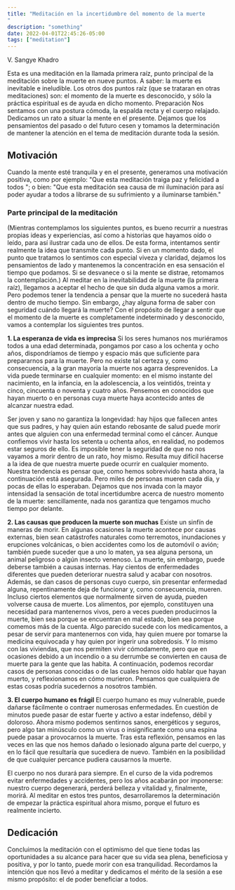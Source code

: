 ```yaml
---
title: "Meditación en la incertidumbre del momento de la muerte
"
description: "something"
date: 2022-04-01T22:45:26-05:00
tags: ["meditation"]
---
```


V. Sangye Khadro

Esta es una meditación en la llamada primera raíz, punto principal de la meditación
sobre la muerte en nueve puntos. A saber: la muerte es inevitable e ineludible. Los otros
dos puntos raíz (que se trataran en otras meditaciones) son: el momento de la muerte es
desconocido, y sólo la práctica espiritual es de ayuda en dicho momento.
Preparación
Nos sentamos con una postura cómoda, la espalda recta y el cuerpo relajado.
Dedicamos un rato a situar la mente en el presente. Dejamos que los pensamientos del
pasado o del futuro cesen y tomamos la determinación de mantener la atención en el tema
de meditación durante toda la sesión.

## Motivación
Cuando la mente esté tranquila y en el presente, generamos una motivación positiva,
como por ejemplo: "Que esta meditación traiga paz y felicidad a todos "; o bien: "Que esta
meditación sea causa de mi iluminación para así poder ayudar a todos a librarse de su
sufrimiento y a iluminarse también."

### Parte principal de la meditación
(Mientras contemplamos los siguientes puntos, es bueno recurrir a nuestras propias ideas y
experiencias, así como a historias que hayamos oído o leído, para así ilustrar cada uno de ellos. De esta
forma, intentamos sentir realmente la idea que transmite cada punto. Si en un momento dado, el punto que
tratamos lo sentimos con especial viveza y claridad, dejamos los pensamientos de lado y mantenemos la
concentración en esa sensación el tiempo que podamos. Si se desvanece o si la mente se distrae, retomamos la
contemplación.)
Al meditar en la inevitabilidad de la muerte (la primera raíz), llegamos a aceptar el
hecho de que sin duda alguna vamos a morir. Pero podemos tener la tendencia a pensar
que la muerte no sucederá hasta dentro de mucho tiempo. Sin embargo, ¿hay alguna forma
de saber con seguridad cuándo llegará la muerte? Con el propósito de llegar a sentir que el
momento de la muerte es completamente indeterminado y desconocido, vamos a
contemplar los siguientes tres puntos.

**1. La esperanza de vida es imprecisa**
Si los seres humanos nos muriéramos todos a una edad determinada, pongamos por
caso a los ochenta y ocho años, dispondríamos de tiempo y espacio más que suficiente para
prepararnos para la muerte. Pero no existe tal certeza y, como consecuencia, a la gran mayoría la muerte nos agarra desprevenidos.
La vida puede terminarse en cualquier momento: en el mismo instante del nacimiento, en la infancia, en la adolescencia, a los veintidós, treinta y cinco, cincuenta o noventa y
cuatro años. Pensemos en conocidos que hayan muerto o en personas cuya muerte haya acontecido antes de alcanzar nuestra edad.

Ser joven y sano no garantiza la longevidad: hay hijos que fallecen antes que sus padres, y hay quien aún estando rebosante de salud puede morir antes que alguien con una
enfermedad terminal como el cáncer. Aunque confiemos vivir hasta los setenta u ochenta años, en realidad, no podemos estar seguros de ello. Es imposible tener la seguridad de que
no nos vayamos a morir dentro de un rato, hoy mismo.
Resulta muy difícil hacerse a la idea de que nuestra muerte puede ocurrir en cualquier momento. Nuestra tendencia es pensar que, como hemos sobrevivido hasta ahora, la continuación está asegurada. Pero miles de personas mueren cada día, y pocas de ellas lo esperaban.
Dejamos que nos invada con la mayor intensidad la sensación de total incertidumbre acerca de nuestro momento de la muerte: sencillamente, nada nos garantiza que tengamos
mucho tiempo por delante.

**2. Las causas que producen la muerte son muchas**
Existe un sinfín de maneras de morir. En algunas ocasiones la muerte acontece por causas externas, bien sean catástrofes naturales como terremotos, inundaciones y
erupciones volcánicas, o bien accidentes como los de automóvil o avión; también puede suceder que a uno lo maten, ya sea alguna persona, un animal peligroso o algún insecto
venenoso.
La muerte, sin embargo, puede deberse también a causas internas. Hay cientos de enfermedades diferentes que pueden deteriorar nuestra salud y acabar con nosotros.
Además, se dan casos de personas cuyo cuerpo, sin presentar enfermedad alguna, repentinamente deja de funcionar y, como consecuencia, mueren.
Incluso ciertos elementos que normalmente sirven de ayuda, pueden volverse causa de
muerte. Los alimentos, por ejemplo, constituyen una necesidad para mantenernos vivos, pero a veces pueden producirnos la muerte, bien sea porque se encuentran en mal estado,
bien sea porque comemos más de la cuenta. Algo parecido sucede con los medicamentos, a pesar de servir para mantenernos con vida, hay quien muere por tomarse la medicina
equivocada y hay quien por ingerir una sobredosis. Y lo mismo con las viviendas, que nos permiten vivir cómodamente, pero que en ocasiones debido a un incendio o a su derrumbe
se convierten en causa de muerte para la gente que las habita.
A continuación, podemos recordar casos de personas conocidas o de las cuales hemos oído hablar que hayan muerto, y reflexionamos en cómo murieron. Pensamos que
cualquiera de estas cosas podría sucedernos a nosotros también.

**3. El cuerpo humano es frágil**
El cuerpo humano es muy vulnerable, puede dañarse fácilmente o contraer numerosas enfermedades. En cuestión de minutos puede pasar de estar fuerte y activo a estar
indefenso, débil y doloroso.
Ahora mismo podemos sentirnos sanos, energéticos y seguros, pero algo tan minúsculo como un virus o insignificante como una espina puede pasar a provocarnos la
muerte.
Tras esta reflexión, pensamos en las veces en las que nos hemos dañado o lesionado
alguna parte del cuerpo, y en lo fácil que resultaría que sucediera de nuevo. También en la
posibilidad de que cualquier percance pudiera causarnos la muerte.

El cuerpo no nos durará para siempre. En el curso de la vida podremos evitar
enfermedades y accidentes, pero los años acabarán por imponerse: nuestro cuerpo
degenerará, perderá belleza y vitalidad y, finalmente, morirá.
Al meditar en estos tres puntos, desarrollaremos la determinación de empezar la
práctica espiritual ahora mismo, porque el futuro es realmente incierto.

## Dedicación
Concluimos la meditación con el optimismo del que tiene todas las oportunidades a su
alcance para hacer que su vida sea plena, beneficiosa y positiva, y por lo tanto, puede morir
con esa tranquilidad. Recordamos la intención que nos llevó a meditar y dedicamos el
mérito de la sesión a ese mismo propósito: el de poder beneficiar a todos.
